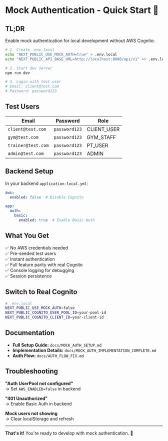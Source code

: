 # Mock Authentication - Quick Start 🚀

## TL;DR

Enable mock authentication for local development without AWS Cognito:

```bash
# 1. Create .env.local
echo "NEXT_PUBLIC_USE_MOCK_AUTH=true" > .env.local
echo "NEXT_PUBLIC_API_BASE_URL=http://localhost:8080/api/v1" >> .env.local

# 2. Start dev server
npm run dev

# 3. Login with test user
# Email: client@test.com
# Password: password123
```

## Test Users

| Email | Password | Role |
|-------|----------|------|
| `client@test.com` | `password123` | CLIENT_USER |
| `gym@test.com` | `password123` | GYM_STAFF |
| `trainer@test.com` | `password123` | PT_USER |
| `admin@test.com` | `password123` | ADMIN |

## Backend Setup

In your backend `application-local.yml`:

```yaml
aws:
  enabled: false  # Disable Cognito

app:
  auth:
    basic:
      enabled: true  # Enable Basic Auth
```

## What You Get

✅ No AWS credentials needed  
✅ Pre-seeded test users  
✅ Instant authentication  
✅ Full feature parity with real Cognito  
✅ Console logging for debugging  
✅ Session persistence  

## Switch to Real Cognito

```bash
# .env.local
NEXT_PUBLIC_USE_MOCK_AUTH=false
NEXT_PUBLIC_COGNITO_USER_POOL_ID=your-pool-id
NEXT_PUBLIC_COGNITO_CLIENT_ID=your-client-id
```

## Documentation

- **Full Setup Guide:** `docs/MOCK_AUTH_SETUP.md`
- **Implementation Details:** `docs/MOCK_AUTH_IMPLEMENTATION_COMPLETE.md`
- **Auth Flow:** `docs/AUTH_FLOW_FIX.md`

## Troubleshooting

**"Auth UserPool not configured"**  
→ Set `AWS_ENABLED=false` in backend

**"401 Unauthorized"**  
→ Enable Basic Auth in backend

**Mock users not showing**  
→ Clear localStorage and refresh

---

**That's it!** You're ready to develop with mock authentication. 🎉
